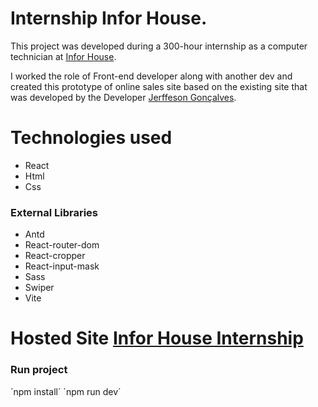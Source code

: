 # Internship Infor House. 

This project was developed during a 300-hour internship as a computer technician at [Infor House](http://inforhousecariri.com.br/). 

I worked the role of Front-end developer along with another dev and created this prototype of online sales site based on the existing site that was developed by the Developer [Jerffeson Gonçalves](https://github.com/Jerffeson). 

# Technologies used 

- React 
- Html 
- Css 

### External Libraries 
- Antd 
- React-router-dom 
- React-cropper 
- React-input-mask 
- Sass 
- Swiper 
- Vite 

# Hosted Site [Infor House Internship](https://main--jade-wisp-817a7e.netlify.app/) 

### Run project 

´npm install´ 
´npm run dev´
